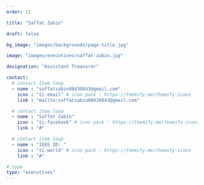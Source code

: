 ```yaml
---
order: 11

title: "Saffat Zabin"

draft: false

bg_image: "images/backgrounds/page-title.jpg"

image: "images/executives/saffat-zabin.jpg"

designation: "Assistant Treasurer"

contact:
  # contact item loop
  - name : "saffatzabin08430843@gmail.com"
    icon : "ti-email" # icon pack : https://themify.me/themify-icons
    link : "mailto:saffatzabin08430843@gmail.com"

  # contact item loop
  - name : "Saffat Zabin"
    icon : "ti-facebook" # icon pack : https://themify.me/themify-icons
    link : "#"

  # contact item loop
  - name : "IEEE ID: "
    icon : "ti-world" # icon pack : https://themify.me/themify-icons
    link : "#"

# type
type: "executives"
---
```

